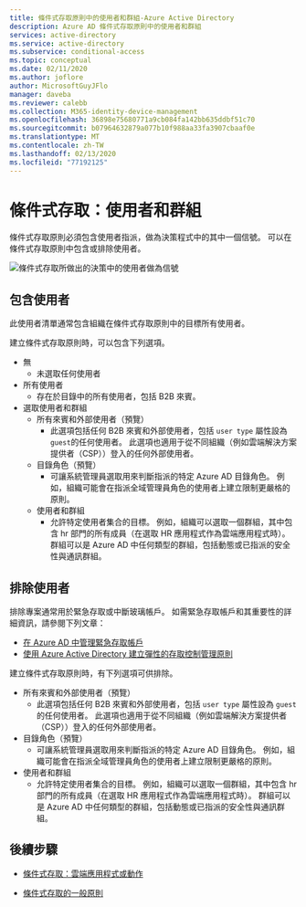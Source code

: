 ```yaml
---
title: 條件式存取原則中的使用者和群組-Azure Active Directory
description: Azure AD 條件式存取原則中的使用者和群組
services: active-directory
ms.service: active-directory
ms.subservice: conditional-access
ms.topic: conceptual
ms.date: 02/11/2020
ms.author: joflore
author: MicrosoftGuyJFlo
manager: daveba
ms.reviewer: calebb
ms.collection: M365-identity-device-management
ms.openlocfilehash: 36898e75680771a9cb084fa142bb635ddbf51c70
ms.sourcegitcommit: b07964632879a077b10f988aa33fa3907cbaaf0e
ms.translationtype: MT
ms.contentlocale: zh-TW
ms.lasthandoff: 02/13/2020
ms.locfileid: "77192125"
---
```

# <a name="conditional-access-users-and-groups"></a>條件式存取：使用者和群組

條件式存取原則必須包含使用者指派，做為決策程式中的其中一個信號。 可以在條件式存取原則中包含或排除使用者。 

![條件式存取所做出的決策中的使用者做為信號](./media/concept-conditional-access-users-groups/conditional-access-users-and-groups.png)

## <a name="include-users"></a>包含使用者

此使用者清單通常包含組織在條件式存取原則中的目標所有使用者。 

建立條件式存取原則時，可以包含下列選項。

- 無
   - 未選取任何使用者
- 所有使用者
   - 存在於目錄中的所有使用者，包括 B2B 來賓。
- 選取使用者和群組
   - 所有來賓和外部使用者（預覽）
      - 此選項包括任何 B2B 來賓和外部使用者，包括 `user type` 屬性設為 `guest`的任何使用者。 此選項也適用于從不同組織（例如雲端解決方案提供者（CSP））登入的任何外部使用者。 
   - 目錄角色（預覽）
      - 可讓系統管理員選取用來判斷指派的特定 Azure AD 目錄角色。 例如，組織可能會在指派全域管理員角色的使用者上建立限制更嚴格的原則。
   - 使用者和群組
      - 允許特定使用者集合的目標。 例如，組織可以選取一個群組，其中包含 hr 部門的所有成員（在選取 HR 應用程式作為雲端應用程式時）。 群組可以是 Azure AD 中任何類型的群組，包括動態或已指派的安全性與通訊群組。

## <a name="exclude-users"></a>排除使用者

排除專案通常用於緊急存取或中斷玻璃帳戶。 如需緊急存取帳戶和其重要性的詳細資訊，請參閱下列文章： 

* [在 Azure AD 中管理緊急存取帳戶](../users-groups-roles/directory-emergency-access.md)
* [使用 Azure Active Directory 建立彈性的存取控制管理原則](../authentication/concept-resilient-controls.md)

建立條件式存取原則時，有下列選項可供排除。

- 所有來賓和外部使用者（預覽）
   - 此選項包括任何 B2B 來賓和外部使用者，包括 `user type` 屬性設為 `guest`的任何使用者。 此選項也適用于從不同組織（例如雲端解決方案提供者（CSP））登入的任何外部使用者。 
- 目錄角色（預覽）
   - 可讓系統管理員選取用來判斷指派的特定 Azure AD 目錄角色。 例如，組織可能會在指派全域管理員角色的使用者上建立限制更嚴格的原則。
- 使用者和群組
   - 允許特定使用者集合的目標。 例如，組織可以選取一個群組，其中包含 hr 部門的所有成員（在選取 HR 應用程式作為雲端應用程式時）。 群組可以是 Azure AD 中任何類型的群組，包括動態或已指派的安全性與通訊群組。

## <a name="next-steps"></a>後續步驟

- [條件式存取：雲端應用程式或動作](concept-conditional-access-cloud-apps.md)

- [條件式存取的一般原則](concept-conditional-access-policy-common.md)
